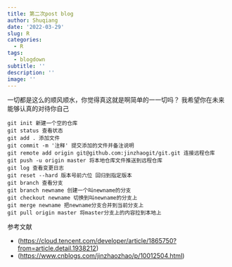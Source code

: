 ```yaml
---
title: 第二次post blog
author: Shuqiang
date: '2022-03-29'
slug: R
categories:
  - R
tags:
  - blogdown
subtitle: ''
description: ''
image: ''
---
```

一切都是这么的顺风顺水，你觉得真这就是啊简单的一一切吗？
我希望你在未来能够认真的对待你自己

```
git init 新建一个空的仓库
git status 查看状态
git add . 添加文件
git commit -m '注释' 提交添加的文件并备注说明
git remote add origin git@github.com:jinzhaogit/git.git 连接远程仓库
git push -u origin master 将本地仓库文件推送到远程仓库
git log 查看变更日志
git reset --hard 版本号前六位 回归到指定版本
git branch 查看分支
git branch newname 创建一个叫newname的分支
git checkout newname 切换到叫newname的分支上
git merge newname 把newname分支合并到当前分支上
git pull origin master 将master分支上的内容拉到本地上
```


参考文献

- (https://cloud.tencent.com/developer/article/1865750?from=article.detail.1938212)
- (https://www.cnblogs.com/jinzhaozhao/p/10012504.html)
